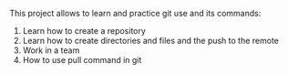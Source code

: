 This project allows to learn and practice git use and its commands:

1. Learn how to create a repository
2. Learn how to create directories and files and the push to the remote
3. Work in a team
4. How to use pull command in git
